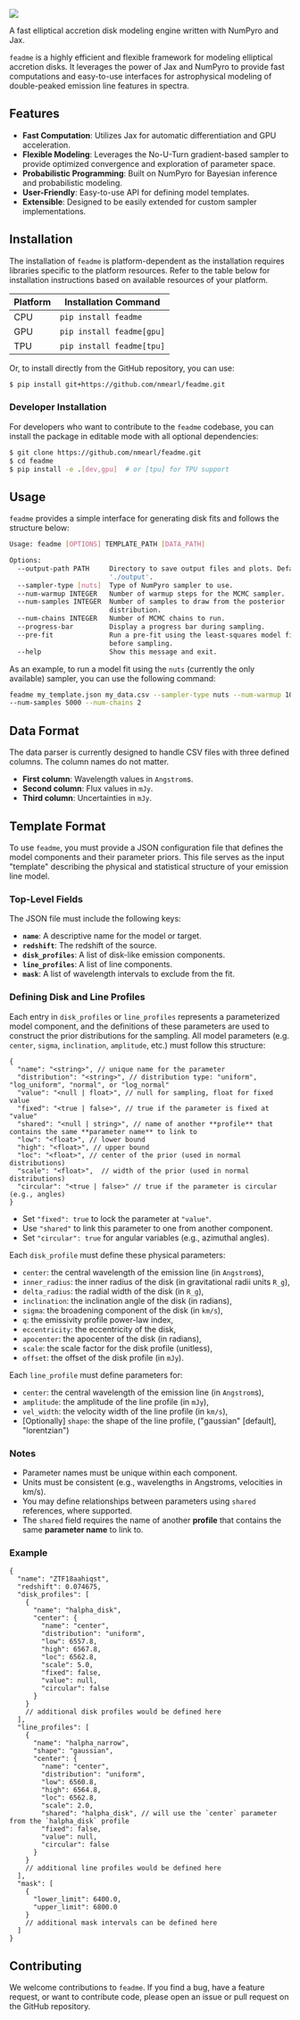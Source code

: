 ![](https://raw.githubusercontent.com/nmearl/feadme/main/images/feadme_logo_wide.png)

A fast elliptical accretion disk modeling engine written with NumPyro and Jax.

`feadme` is a highly efficient and flexible framework for modeling elliptical 
accretion disks. It leverages the power of Jax and NumPyro to provide fast 
computations and easy-to-use interfaces for astrophysical modeling of 
double-peaked emission line features in spectra.

## Features

- **Fast Computation**: Utilizes Jax for automatic differentiation and GPU acceleration.
- **Flexible Modeling**: Leverages the No-U-Turn gradient-based sampler to 
  provide optimized convergence and exploration of parameter space.
- **Probabilistic Programming**: Built on NumPyro for Bayesian inference and probabilistic modeling.
- **User-Friendly**: Easy-to-use API for defining model templates.
- **Extensible**: Designed to be easily extended for custom sampler 
  implementations.

## Installation

The installation of `feadme` is platform-dependent as the installation requires
libraries specific to the platform resources. Refer to the table below for
installation instructions based on available resources of your platform.

| Platform | Installation Command |
|----------|----------------------|
| CPU      | `pip install feadme` |
| GPU      | `pip install feadme[gpu]` |
| TPU      | `pip install feadme[tpu]` |

Or, to install directly from the GitHub repository, you can use:

```bash
$ pip install git+https://github.com/nmearl/feadme.git
````

### Developer Installation

For developers who want to contribute to the `feadme` codebase, you can install
the package in editable mode with all optional dependencies:

```bash
$ git clone https://github.com/nmearl/feadme.git
$ cd feadme
$ pip install -e .[dev,gpu]  # or [tpu] for TPU support
```

## Usage

`feadme` provides a simple interface for generating disk fits and follows the
structure below:

```bash
Usage: feadme [OPTIONS] TEMPLATE_PATH [DATA_PATH]

Options:
  --output-path PATH     Directory to save output files and plots. Defaults to
                         './output'.
  --sampler-type [nuts]  Type of NumPyro sampler to use.
  --num-warmup INTEGER   Number of warmup steps for the MCMC sampler.
  --num-samples INTEGER  Number of samples to draw from the posterior
                         distribution.
  --num-chains INTEGER   Number of MCMC chains to run.
  --progress-bar         Display a progress bar during sampling.
  --pre-fit              Run a pre-fit using the least-squares model fitter
                         before sampling.
  --help                 Show this message and exit.
```

As an example, to run a model fit using the `nuts` (currently the only 
available) sampler, you can use the following command:

```bash
feadme my_template.json my_data.csv --sampler-type nuts --num-warmup 1000 
--num-samples 5000 --num-chains 2
```

## Data Format

The data parser is currently designed to handle CSV files with three defined 
columns. The column names do not matter.

- **First column**: Wavelength values in `Angstrom`s.
- **Second column**: Flux values in `mJy`.
- **Third column**: Uncertainties in `mJy`.

## Template Format

To use `feadme`, you must provide a JSON configuration file that defines the model components and their parameter priors. This file serves as the input "template" describing the physical and statistical structure of your emission line model.

### Top-Level Fields

The JSON file must include the following keys:

* **`name`**: A descriptive name for the model or target.
* **`redshift`**: The redshift of the source.
* **`disk_profiles`**: A list of disk-like emission components.
* **`line_profiles`**: A list of line components.
* **`mask`**: A list of wavelength intervals to exclude from the fit.

### Defining Disk and Line Profiles

Each entry in `disk_profiles` or `line_profiles` represents a parameterized 
model component, and the definitions of these parameters are used to construct 
the prior distributions for the sampling. All model parameters (e.g. `center`, 
`sigma`, `inclination`, `amplitude`, etc.) must follow this structure:

```jsonc
{
  "name": "<string>", // unique name for the parameter
  "distribution": "<string>", // distribution type: "uniform", "log_uniform", "normal", or "log_normal"
  "value": "<null | float>", // null for sampling, float for fixed value
  "fixed": "<true | false>", // true if the parameter is fixed at "value"
  "shared": "<null | string>", // name of another **profile** that contains the same **parameter name** to link to
  "low": "<float>", // lower bound
  "high": "<float>", // upper bound
  "loc": "<float>", // center of the prior (used in normal distributions)
  "scale": "<float>",  // width of the prior (used in normal distributions)
  "circular": "<true | false>" // true if the parameter is circular (e.g., angles)
}
```

* Set `"fixed": true` to lock the parameter at `"value"`.
* Use `"shared"` to link this parameter to one from another component.
* Set `"circular": true` for angular variables (e.g., azimuthal angles).

Each `disk_profile` must define these physical parameters:

* `center`: the central wavelength of the emission line (in `Angstrom`s), 
* `inner_radius`: the inner radius of the disk (in gravitational radii units `R_g`),
* `delta_radius`: the radial width of the disk (in `R_g`),
* `inclination`: the inclination angle of the disk (in radians),
* `sigma`: the broadening component of the disk (in `km/s`),
* `q`: the emissivity profile power-law index,
* `eccentricity`: the eccentricity of the disk,
* `apocenter`: the apocenter of the disk (in radians),
* `scale`: the scale factor for the disk profile (unitless),
* `offset`: the offset of the disk profile (in `mJy`).

Each `line_profile` must define parameters for:

* `center`: the central wavelength of the emission line (in `Angstrom`s),
* `amplitude`: the amplitude of the line profile (in `mJy`),
* `vel_width`: the velocity width of the line profile (in `km/s`),
* [Optionally] `shape`: the shape of the line profile, ("gaussian" [default], "lorentzian")

### Notes

* Parameter names must be unique within each component.
* Units must be consistent (e.g., wavelengths in Angstroms, velocities in km/s).
* You may define relationships between parameters using `shared` references, where supported.
* The `shared` field requires the name of another **profile** that contains the same **parameter name** to link to.

### Example

```jsonc
{
  "name": "ZTF18aahiqst",
  "redshift": 0.074675,
  "disk_profiles": [
    {
      "name": "halpha_disk",
      "center": {
        "name": "center", 
        "distribution": "uniform", 
        "low": 6557.8, 
        "high": 6567.8, 
        "loc": 6562.8, 
        "scale": 5.0, 
        "fixed": false, 
        "value": null, 
        "circular": false
      }
    }
    // additional disk profiles would be defined here
  ],
  "line_profiles": [
    {
      "name": "halpha_narrow",
      "shape": "gaussian",
      "center": { 
        "name": "center", 
        "distribution": "uniform", 
        "low": 6560.8, 
        "high": 6564.8, 
        "loc": 6562.8, 
        "scale": 2.0, 
        "shared": "halpha_disk", // will use the `center` parameter from the `halpha_disk` profile
        "fixed": false, 
        "value": null, 
        "circular": false
      }
    }
    // additional line profiles would be defined here
  ],
  "mask": [
    { 
      "lower_limit": 6400.0, 
      "upper_limit": 6800.0
    }
    // additional mask intervals can be defined here
  ]
}
```

## Contributing

We welcome contributions to `feadme`. If you find a bug, have a feature 
request, or want to contribute code, please open an issue or pull request on 
the GitHub repository.

